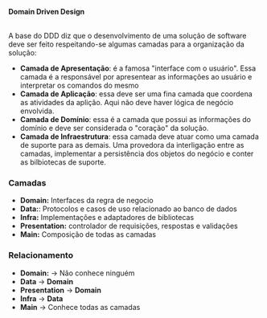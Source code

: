 **Domain Driven Design**

<br />
  A base do DDD diz que o desenvolvimento de uma solução de software deve ser feito respeitando-se algumas camadas para a
organização da solução:

<br />

 - **Camada de Apresentação**: é a famosa "interface com o usuário". Essa camada é a responsável por apresentear as informações ao
usuário e interpretar os comandos do mesmo
 - **Camada de Aplicação**: essa deve ser uma fina camada que coordena as atividades da aplição. Aqui não deve haver lógica de negócio envolvida.
 - **Camada de Domínio**: essa é a camada que possui as informações do domínio e deve ser considerada o "coração" da solução.
 - **Camada de Infraestrutura**: essa camada deve atuar como uma camada de suporte para as demais. Uma provedora da interligação entre as camadas, implementar a persistência dos objetos do negócio e conter as bilbiotecas de suporte.

### Camadas

- **Domain:** Interfaces da regra de negocio
- **Data:**: Protocolos e casos de uso relacionado ao banco de dados
- **Infra:** Implementações e adaptadores de bibliotecas
- **Presentation:** controlador de requisições, respostas e validações
- **Main:** Composição de todas as camadas

### Relacionamento

- **Domain:** -> Não conhece ninguém
- **Data** -> **Domain**
- **Presentation** -> **Domain**
- **Infra** -> **Data**
- **Main** -> Conhece todas as camadas
